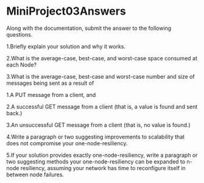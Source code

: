 # MiniProject03Answers
Along with the documentation, submit the answer to the following questions.

1.Briefly explain your solution and why it works. 

2.What is the average-case, best-case, and worst-case space consumed at each Node?

3.What is the average-case, best-case and worst-case number and size of messages being sent as a result of

   1.A PUT message from a client, and
  
   2.A successful GET message from a client (that is, a value is found and sent back.)
  
   3.An unsuccessful GET message from a client (that is, no value is found.)

4.Write a paragraph or two suggesting improvements to scalability that does not compromise your one-node-resiliency.

5.If your solution provides exactly one-node-resiliency, write a paragraph or two suggesting methods your one-node-resiliency can be expanded to n-node resiliency, assuming your network has time to reconfigure itself in between node failures.

